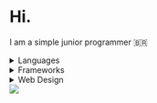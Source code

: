 # Hi.
I am a simple junior programmer 🇧🇷

<details>
  <summary>Languages</summary>
  <img src="https://img.shields.io/badge/Python-161b22?style=for-the-badge&logo=Python&logoColor=white">
  <img src="https://img.shields.io/badge/JavaScript-161b22?style=for-the-badge&logo=javascript&logoColor=F7DF1E">
</details>
<details>
  <summary>Frameworks</summary>
  <img src="https://img.shields.io/badge/Django-161b22?style=for-the-badge&logo=django&logoColor=green">
</details>
<details>
  <summary>Web Design</summary>
  <img src="https://img.shields.io/badge/Figma-161b22?style=for-the-badge&logo=figma&logoColor=white">
  <img src="https://img.shields.io/badge/Lunacy-161b22?style=for-the-badge&logo=Lunacy&logoColor=189de7">
</details>
<div center>
  <img src="https://github-readme-stats.vercel.app/api?username=B4ZKKJ&show_icons=true&theme=transparent">
</div>

